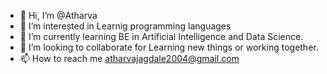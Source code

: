 - 👋 Hi, I’m @Atharva
- 👀 I’m interested in Learnig programming languages
- 🌱 I’m currently learning BE in Artificial Intelligence and Data Science.
- 💞️ I’m looking to collaborate for Learning new things or working together.
- 📫 How to reach me atharvajagdale2004@gmail.com

<!---
Atharva647/Atharva647 is a ✨ special ✨ repository because its `README.md` (this file) appears on your GitHub profile.
You can click the Preview link to take a look at your changes.
--->
